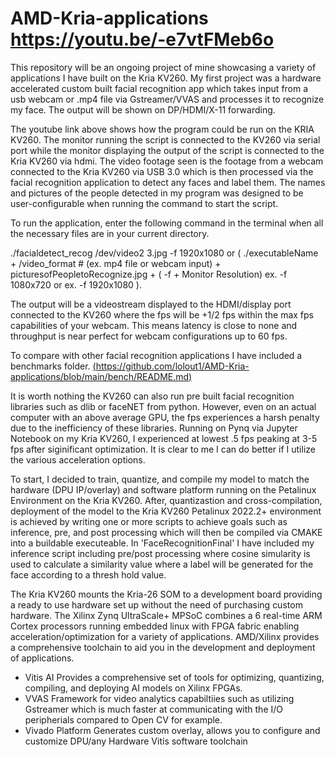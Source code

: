 # AMD-Kria-applications         https://youtu.be/-e7vtFMeb6o

This repository will be an ongoing project of mine showcasing a variety of applications I have built on the Kria KV260. My first project was a hardware accelerated custom built facial recognition app which takes input from a usb webcam or .mp4 file via Gstreamer/VVAS and processes it to recognize my face. The output will be shown on DP/HDMI/X-11 forwarding.

The youtube link above shows how the program could be run on the KRIA KV260. The monitor running the script is connected to the KV260 via serial port while the monitor displaying the output of the script is connected to the Kria KV260 via hdmi. The video footage seen is the footage from a webcam connected to the Kria KV260 via USB 3.0 which is then processed via the facial recognition application to detect any faces and label them. The names and pictures of the people detected in my program was designed to be user-configurable when running the command to start the script.


To run the application, enter the following command in the terminal when all the necessary files are in your current directory.

./facialdetect_recog /dev/video2 3.jpg -f 1920x1080 or  ( ./executableName + /video_format # (ex. mp4 file or webcam input) + picturesofPeopletoRecognize.jpg + ( -f + Monitor Resolution) ex. -f 1080x720 or ex. -f 1920x1080 ).

The output will be a videostream displayed to the HDMI/display port connected to the KV260 where the fps will be +1/2 fps within the max fps capabilities of your webcam. This means latency is close to none and throughput is near perfect for webcam configurations up to 60 fps. 


To compare with other facial recognition applications I have included a benchmarks folder. [(https://github.com/lolout1/AMD-Kria-applications/blob/main/bench/README.md)](https://github.com/lolout1/AMD-Kria-applications/tree/main/bench)

It is worth nothing the KV260 can also run pre built facial recognition libraries such as dlib or faceNET from python. However, even on an actual computer with an above average GPU, the fps experiences a harsh penalty due to the inefficiency of these libraries. Running on Pynq via Jupyter Notebook on my Kria KV260, I experienced at lowest .5 fps peaking at 3-5 fps after siginificant optimization. It is clear to me I can do better if I utilize the various acceleration options.

To start, I decided to train, quantize, and compile my model to match the hardware (DPU IP/overlay) and software platform running on the Petalinux Environment on the Kria KV260. After, quantizastion and cross-compilation, deployment of the model to the Kria KV260 Petalinux 2022.2+ environment is achieved by writing one or more scripts to achieve goals such as inference, pre, and post processing which will then be compiled via CMAKE into a buildable executeable. In 'FaceRecognitionFinal' I have included my inference script including pre/post processing where cosine simularity is used to calculate a similarity value where a label will be generated for the face according to a thresh hold value. 

The Kria KV260 mounts the Kria-26 SOM to a development board providing a ready to use hardware set up without the need of purchasing custom hardware. The Xilinx Zynq UltraScale+ MPSoC combines a 6 real-time ARM Cortex processors running embedded linux with FPGA fabric enabling acceleration/optimization for a variety of applications. AMD/Xilinx provides a comprehensive toolchain to aid you in the development and deployment of applications. 

- Vitis AI
  Provides a comprehensive set of tools for optimizing, quantizing, compiling, and deploying AI models on Xilinx FPGAs. 
- VVAS
  Framework for video analytics capabiltiies such as utilizing Gstreamer which is much faster at communicating with the I/O peripherials compared to Open CV for example.
-   Vivado Platform
  Generates custom overlay, allows you to configure and customize DPU/any Hardware
  Vitis software toolchain
  

